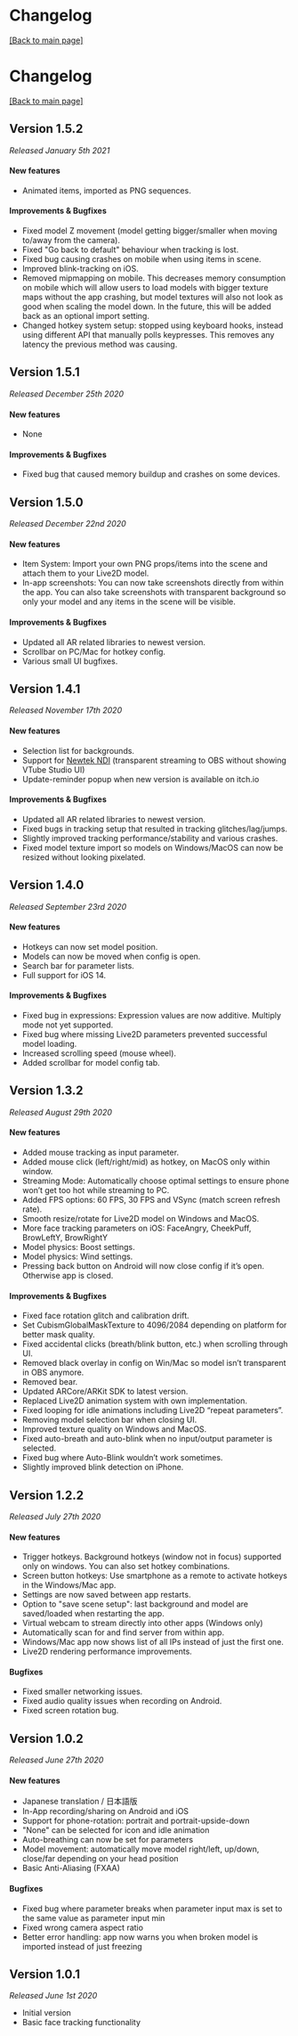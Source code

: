 # Changelog

[\[Back to main page\]](https://denchisoft.github.io/)

# Changelog

[\[Back to main page\]](https://denchisoft.github.io/)

## Version 1.5.2

_Released January 5th 2021_

#### New features
 - Animated items, imported as PNG sequences.

#### Improvements & Bugfixes
 - Fixed model Z movement (model getting bigger/smaller when moving to/away from the camera).
 - Fixed "Go back to default" behaviour when tracking is lost.
 - Fixed bug causing crashes on mobile when using items in scene.
 - Improved blink-tracking on iOS.
 - Removed mipmapping on mobile. This decreases memory consumption on mobile which will allow users to load models with bigger texture maps without the app crashing, but model textures will also not look as good when scaling the model down. In the future, this will be added back as an optional import setting.
 - Changed hotkey system setup: stopped using keyboard hooks, instead using different API that manually polls keypresses. This removes any latency the previous method was causing.
 
## Version 1.5.1

_Released December 25th 2020_

#### New features
 - None

#### Improvements & Bugfixes
 - Fixed bug that caused memory buildup and crashes on some devices.
 
## Version 1.5.0

_Released December 22nd 2020_

#### New features
 - Item System: Import your own PNG props/items into the scene and attach them to your Live2D model.
 - In-app screenshots: You can now take screenshots directly from within the app. You can also take screenshots with transparent background so only your model and any items in the scene will be visible.

#### Improvements & Bugfixes
 - Updated all AR related libraries to newest version.
 - Scrollbar on PC/Mac for hotkey config.
 - Various small UI bugfixes.

## Version 1.4.1

_Released November 17th 2020_

#### New features
 - Selection list for backgrounds.
 - Support for [Newtek NDI](https://en.wikipedia.org/wiki/Network_Device_Interface) (transparent streaming to OBS without showing VTube Studio UI)
 - Update-reminder popup when new version is available on itch.io

#### Improvements & Bugfixes
 - Updated all AR related libraries to newest version.
 - Fixed bugs in tracking setup that resulted in tracking glitches/lag/jumps.
 - Slightly improved tracking performance/stability and various crashes.
 - Fixed model texture import so models on Windows/MacOS can now be resized without looking pixelated.

## Version 1.4.0

_Released September 23rd 2020_

#### New features
 - Hotkeys can now set model position.
 - Models can now be moved when config is open.
 - Search bar for parameter lists.
 - Full support for iOS 14.

#### Improvements & Bugfixes
 - Fixed bug in expressions: Expression values are now additive. Multiply mode not yet supported.
 - Fixed bug where missing Live2D parameters prevented successful model loading.
 - Increased scrolling speed (mouse wheel).
 - Added scrollbar for model config tab.

## Version 1.3.2

_Released August 29th 2020_

#### New features
 - Added mouse tracking as input parameter.
 - Added mouse click (left/right/mid) as hotkey, on MacOS only within window.
 - Streaming Mode: Automatically choose optimal settings to ensure phone won’t get too hot while streaming to PC.
 - Added FPS options: 60 FPS, 30 FPS and VSync (match screen refresh rate).
 - Smooth resize/rotate for Live2D model on Windows and MacOS.
 - More face tracking parameters on iOS: FaceAngry, CheekPuff, BrowLeftY, BrowRightY
 - Model physics: Boost settings.
 - Model physics: Wind settings.
 - Pressing back button on Android will now close config if it’s open. Otherwise app is closed.
 
#### Improvements & Bugfixes
 - Fixed face rotation glitch and calibration drift.
 - Set CubismGlobalMaskTexture to 4096/2084 depending on platform for better mask quality.
 - Fixed accidental clicks (breath/blink button, etc.) when scrolling through UI.
 - Removed black overlay in config on Win/Mac so model isn’t transparent in OBS anymore.
 - Removed bear.
 - Updated ARCore/ARKit SDK to latest version.
 - Replaced Live2D animation system with own implementation.
 - Fixed looping for idle animations including Live2D “repeat parameters”.
 - Removing model selection bar when closing UI.
 - Improved texture quality on Windows and MacOS.
 - Fixed auto-breath and auto-blink when no input/output parameter is selected.
 - Fixed bug where Auto-Blink wouldn’t work sometimes.
 - Slightly improved blink detection on iPhone.

## Version 1.2.2

_Released July 27th 2020_

#### New features
 - Trigger hotkeys. Background hotkeys (window not in focus) supported only on windows. You can also set hotkey combinations.
 - Screen button hotkeys: Use smartphone as a remote to activate hotkeys in the Windows/Mac app.
 - Settings are now saved between app restarts.
 - Option to "save scene setup": last background and model are saved/loaded when restarting the app.
 - Virtual webcam to stream directly into other apps (Windows only)
 - Automatically scan for and find server from within app.
 - Windows/Mac app now shows list of all IPs instead of just the first one.
 - Live2D rendering performance improvements. 

#### Bugfixes
 - Fixed smaller networking issues.
 - Fixed audio quality issues when recording on Android.
 - Fixed screen rotation bug.

## Version 1.0.2
_Released June 27th 2020_

#### New features
 - Japanese translation / 日本語版
 - In-App recording/sharing on Android and iOS
 - Support for phone-rotation: portrait and portrait-upside-down
 - "None" can be selected for icon and idle animation
 - Auto-breathing can now be set for parameters
 - Model movement: automatically move model right/left, up/down, close/far depending on your head position
 - Basic Anti-Aliasing (FXAA)
 
#### Bugfixes
 - Fixed bug where parameter breaks when parameter input max is set to the same value as parameter input min
 - Fixed wrong camera aspect ratio
 - Better error handling: app now warns you when broken model is imported instead of just freezing

## Version 1.0.1
_Released June 1st 2020_

 - Initial version
 - Basic face tracking functionality
